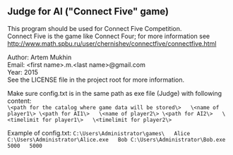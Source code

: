 Judge for AI ("Connect Five" game)
----------------------------------

This program should be used for Connect Five Competition.  
Connect Five is the game like Connect Four; for more information see  
http://www.math.spbu.ru/user/chernishev/connectfive/connectfive.html

Author: Artem Mukhin  
Email: \<first name\>.m.\<last name\>@gmail.com  
Year: 2015  
See the LICENSE file in the project root for more information.  


Make sure config.txt is in the same path as exe file (Judge) with following content:  
`\<path for the catalog where game data will be stored\>  
\<name of player1\> \<path for AI1\>  
\<name of player2\> \<path for AI2\>  
\<timelimit for player1\>  
\<timelimit for player2\>`  

Example of config.txt:
`C:\Users\Administrator\games\  
Alice C:\Users\Administrator\Alice.exe  
Bob C:\Users\Administrator\Bob.exe  
5000  
5000`